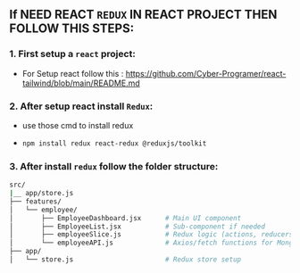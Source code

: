 ## If NEED REACT `REDUX` IN REACT PROJECT THEN FOLLOW THIS STEPS:

### 1. First setup a `react` project:
- For Setup react follow this : https://github.com/Cyber-Programer/react-tailwind/blob/main/README.md

### 2. After setup react install `Redux`:
- use those cmd to install redux
- ```bash
  npm install redux react-redux @reduxjs/toolkit
  ```
### 3. After install `redux` follow the folder structure:
```bash
src/
|__ app/store.js
├── features/
│   └── employee/
│       ├── EmployeeDashboard.jsx      # Main UI component
│       ├── EmployeeList.jsx           # Sub-component if needed
│       ├── employeeSlice.js           # Redux logic (actions, reducers, async thunks)
│       └── employeeAPI.js             # Axios/fetch functions for MongoDB backend
├── app/
│   └── store.js                       # Redux store setup

```
